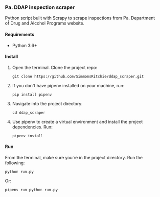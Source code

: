 ### Pa. DDAP inspection scraper

Python script built with Scrapy to scrape inspections from Pa. Department of Drug and Alcohol Programs website.

#### Requirements

- Python 3.6+

#### Install

1. Open the terminal. Clone the project repo:

    `git clone https://github.com/SimmonsRitchie/ddap_scraper.git`

2. If you don't have pipenv installed on your machine, run:

    `pip install pipenv`

3. Navigate into the project directory:

    `cd ddap_scraper`
     
4. Use pipenv to create a virtual environment and install the project 
dependencies. Run:

    `pipenv install`

#### Run

From the terminal, make sure you're in the project directory. Run the following:

```python run.py```

Or:

```pipenv run python run.py```